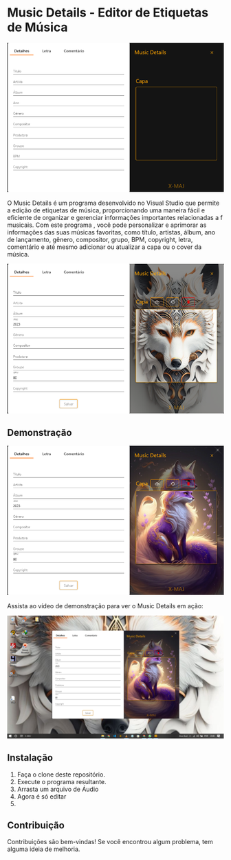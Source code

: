 # Music Details - Editor de Etiquetas de Música

![md](md1.png)

O Music Details é um programa desenvolvido no Visual Studio que permite a edição de etiquetas de música, proporcionando uma maneira fácil e eficiente de organizar e gerenciar informações importantes relacionadas a f musicais. Com este programa , você pode personalizar e aprimorar as informações das suas músicas favoritas, como título, artistas, álbum, ano de lançamento, gênero, compositor, grupo, BPM, copyright, letra, comentário e até mesmo adicionar ou atualizar a capa ou o cover da música.

![md](md2.png)

## Demonstração

![md](md3.png)

Assista ao vídeo de demonstração para ver o Music Details em ação:

[![Demonstração do Music Details](md4.png)](https://youtu.be/xRz2j5HxTYg)

## Instalação

1. Faça o clone deste repositório.
2. Execute o programa resultante.
3. Arrasta um arquivo de Áudio
4. Agora é só editar
6. 
## Contribuição

Contribuições são bem-vindas! Se você encontrou algum problema, tem alguma ideia de melhoria.
